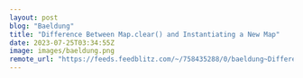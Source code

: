 ```yaml
---
layout: post
blog: "Baeldung"
title: "Difference Between Map.clear() and Instantiating a New Map"
date: 2023-07-25T03:34:55Z
image: images/baeldung.png
remote_url: "https://feeds.feedblitz.com/~/758435288/0/baeldung~Difference-Between-Mapclear-and-Instantiating-a-New-Map"
---
```

